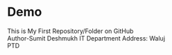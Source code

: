 # Demo
This is My First Repository/Folder on GitHub <br> Author-Sumit Deshmukh IT Department Address: Waluj<BR> PTD
